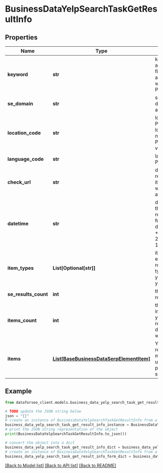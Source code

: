 # BusinessDataYelpSearchTaskGetResultInfo


## Properties

Name | Type | Description | Notes
------------ | ------------- | ------------- | -------------
**keyword** | **str** | keyword received in a POST array this field will contain the alias parameter if it was specified in a POST array | [optional] 
**se_domain** | **str** | search engine domain in a POST array | [optional] 
**location_code** | **str** | location code in a POST array if location_code was not specified in a POST array, the value equals null | [optional] 
**language_code** | **str** | language code in a POST array | [optional] 
**check_url** | **str** | direct URL to Yelp results you can use it to make sure that we provided accurate results | [optional] 
**datetime** | **str** | date and time when the result was received in the UTC format: “yyyy-mm-dd hh-mm-ss +00:00” example: 2019-11-15 12:57:46 +00:00 | [optional] 
**item_types** | **List[Optional[str]]** | item types encountered in the result possible item types: yelp_search_organic, yelp_search_paid | [optional] 
**se_results_count** | **int** | the total number of results | [optional] 
**items_count** | **int** | the number of items in the results array you can get more results by using the depth parameter when setting a task | [optional] 
**items** | [**List[BaseBusinessDataSerpElementItem]**](BaseBusinessDataSerpElementItem.md) | Yelp search listing results you can get more results by using the depth parameter when setting a task | [optional] 

## Example

```python
from dataforseo_client.models.business_data_yelp_search_task_get_result_info import BusinessDataYelpSearchTaskGetResultInfo

# TODO update the JSON string below
json = "{}"
# create an instance of BusinessDataYelpSearchTaskGetResultInfo from a JSON string
business_data_yelp_search_task_get_result_info_instance = BusinessDataYelpSearchTaskGetResultInfo.from_json(json)
# print the JSON string representation of the object
print(BusinessDataYelpSearchTaskGetResultInfo.to_json())

# convert the object into a dict
business_data_yelp_search_task_get_result_info_dict = business_data_yelp_search_task_get_result_info_instance.to_dict()
# create an instance of BusinessDataYelpSearchTaskGetResultInfo from a dict
business_data_yelp_search_task_get_result_info_form_dict = business_data_yelp_search_task_get_result_info.from_dict(business_data_yelp_search_task_get_result_info_dict)
```
[[Back to Model list]](../README.md#documentation-for-models) [[Back to API list]](../README.md#documentation-for-api-endpoints) [[Back to README]](../README.md)


